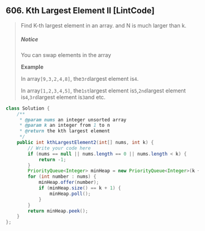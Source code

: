 ## 606. Kth Largest Element II \[LintCode\]

> Find K-th largest element in an array. and N is much larger than k.
>
> ##### Notice
>
> You can swap elements in the array
>
> **Example**
>
> In array`[9,3,2,4,8]`, the`3rd`largest element is`4`.
>
> In array`[1,2,3,4,5]`, the`1st`largest element is`5`,`2nd`largest element is`4`,`3rd`largest element is`3`and etc.

```java
class Solution {
    /**
     * @param nums an integer unsorted array
     * @param k an integer from 1 to n
     * @return the kth largest element
     */
    public int kthLargestElement2(int[] nums, int k) {
        // Write your code here
        if (nums == null || nums.length == 0 || nums.length < k) {
            return -1;
        }
        PriorityQueue<Integer> minHeap = new PriorityQueue<Integer>(k + 1);
        for (int number : nums) {
            minHeap.offer(number);
            if (minHeap.size() == k + 1) {
                minHeap.poll();
            }
        }
        return minHeap.peek();
    }
};
```



